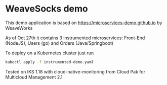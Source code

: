# WeaveSocks demo 
This demo application is based on https://microservices-demo.github.io by WeaveWorks

As of Oct 27th it contains 3 instrumented microservices: Front-End (NodeJS), Users (go) and Orders (Java/Springboot)

To deploy on a Kubernetes cluster just run 

```sh
kubectl apply -f instrumented-demo.yaml
``` 

Tested on IKS 1.18 with cloud-native-monitoring from Cloud Pak for Multicloud Management 2.1



